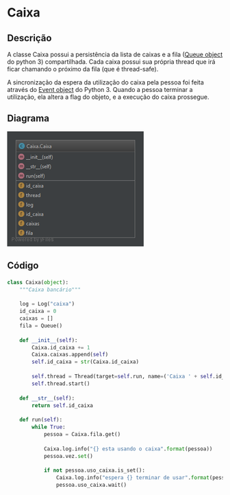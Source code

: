 # Caixa

## Descrição

A classe Caixa possui a persistência da lista de caixas e a fila \([Queue object](https://docs.python.org/3/library/queue.html#queue-objects) do python 3\) compartilhada. Cada caixa possui sua própria thread que irá ficar chamando o próximo da fila \(que é thread-safe\).

A sincronização da espera da utilização do caixa pela pessoa foi feita através do [Event object](https://docs.python.org/3/library/threading.html#event-objects) do Python 3. Quando a pessoa terminar a utilização, ela altera a flag do objeto, e a execução do caixa prossegue.

## Diagrama

![](/doc/img/caixa.png)

## Código

```py
class Caixa(object):
    """Caixa bancário"""

    log = Log("caixa")
    id_caixa = 0
    caixas = []
    fila = Queue()

    def __init__(self):
        Caixa.id_caixa += 1
        Caixa.caixas.append(self)
        self.id_caixa = str(Caixa.id_caixa)

        self.thread = Thread(target=self.run, name=('Caixa ' + self.id_caixa))
        self.thread.start()

    def __str__(self):
        return self.id_caixa

    def run(self):
        while True:
            pessoa = Caixa.fila.get()

            Caixa.log.info("{} esta usando o caixa".format(pessoa))
            pessoa.vez.set()

            if not pessoa.uso_caixa.is_set():
                Caixa.log.info("espera {} terminar de usar".format(pessoa))
                pessoa.uso_caixa.wait()
```



